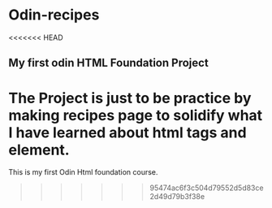 # Odin-recipes
<<<<<<< HEAD
## My first odin HTML Foundation Project
The Project is just to be practice by making recipes page to solidify what I have learned about html tags and element.
=======
This is my first Odin Html foundation course.
>>>>>>> 95474ac6f3c504d79552d5d83ce2d49d79b3f38e

